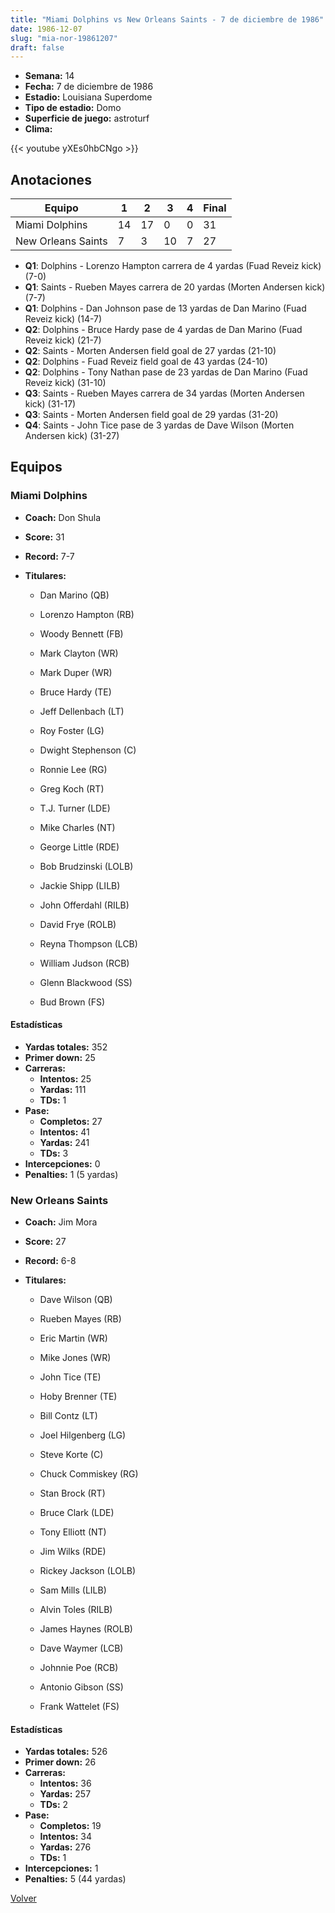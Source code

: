 ```yaml
---
title: "Miami Dolphins vs New Orleans Saints - 7 de diciembre de 1986"
date: 1986-12-07
slug: "mia-nor-19861207"
draft: false
---
```


- **Semana:** 14
- **Fecha:** 7 de diciembre de 1986
- **Estadio:** Louisiana Superdome
- **Tipo de estadio:** Domo
- **Superficie de juego:** astroturf
- **Clima:** 


{{< youtube yXEs0hbCNgo >}}


## Anotaciones
| Equipo | 1 | 2 | 3 | 4 | Final |
|--------|---|---|---|---|-------|
| Miami Dolphins  | 14 | 17 | 0 | 0  | 31 |
| New Orleans Saints  | 7 | 3 | 10 | 7  | 27 |
- **Q1**: Dolphins - Lorenzo Hampton carrera de 4 yardas (Fuad Reveiz kick) (7-0)
- **Q1**: Saints - Rueben Mayes carrera de 20 yardas (Morten Andersen kick) (7-7)
- **Q1**: Dolphins - Dan Johnson pase de 13 yardas de Dan Marino (Fuad Reveiz kick) (14-7)
- **Q2**: Dolphins - Bruce Hardy pase de 4 yardas de Dan Marino (Fuad Reveiz kick) (21-7)
- **Q2**: Saints - Morten Andersen field goal de 27 yardas (21-10)
- **Q2**: Dolphins - Fuad Reveiz field goal de 43 yardas (24-10)
- **Q2**: Dolphins - Tony Nathan pase de 23 yardas de Dan Marino (Fuad Reveiz kick) (31-10)
- **Q3**: Saints - Rueben Mayes carrera de 34 yardas (Morten Andersen kick) (31-17)
- **Q3**: Saints - Morten Andersen field goal de 29 yardas (31-20)
- **Q4**: Saints - John Tice pase de 3 yardas de Dave Wilson (Morten Andersen kick) (31-27)


## Equipos


### Miami Dolphins
* **Coach:** Don Shula
* **Score:** 31
* **Record:** 7-7
* **Titulares:** 

  * Dan Marino (QB) 

  * Lorenzo Hampton (RB) 

  * Woody Bennett (FB) 

  * Mark Clayton (WR) 

  * Mark Duper (WR) 

  * Bruce Hardy (TE) 

  * Jeff Dellenbach (LT) 

  * Roy Foster (LG) 

  * Dwight Stephenson (C) 

  * Ronnie Lee (RG) 

  * Greg Koch (RT) 

  * T.J. Turner (LDE) 

  * Mike Charles (NT) 

  * George Little (RDE) 

  * Bob Brudzinski (LOLB) 

  * Jackie Shipp (LILB) 

  * John Offerdahl (RILB) 

  * David Frye (ROLB) 

  * Reyna Thompson (LCB) 

  * William Judson (RCB) 

  * Glenn Blackwood (SS) 

  * Bud Brown (FS) 

#### Estadísticas
* **Yardas totales:** 352
* **Primer down:** 25
* **Carreras:**
  * **Intentos:** 25
  * **Yardas:** 111
  * **TDs:** 1
* **Pase:**
  * **Completos:** 27
  * **Intentos:** 41
  * **Yardas:** 241
  * **TDs:** 3
* **Intercepciones:** 0
* **Penalties:** 1 (5 yardas)

### New Orleans Saints
* **Coach:** Jim Mora
* **Score:** 27
* **Record:** 6-8
* **Titulares:** 

  * Dave Wilson (QB) 

  * Rueben Mayes (RB) 

  * Eric Martin (WR) 

  * Mike Jones (WR) 

  * John Tice (TE) 

  * Hoby Brenner (TE) 

  * Bill Contz (LT) 

  * Joel Hilgenberg (LG) 

  * Steve Korte (C) 

  * Chuck Commiskey (RG) 

  * Stan Brock (RT) 

  * Bruce Clark (LDE) 

  * Tony Elliott (NT) 

  * Jim Wilks (RDE) 

  * Rickey Jackson (LOLB) 

  * Sam Mills (LILB) 

  * Alvin Toles (RILB) 

  * James Haynes (ROLB) 

  * Dave Waymer (LCB) 

  * Johnnie Poe (RCB) 

  * Antonio Gibson (SS) 

  * Frank Wattelet (FS) 

#### Estadísticas
* **Yardas totales:** 526
* **Primer down:** 26
* **Carreras:**
  * **Intentos:** 36
  * **Yardas:** 257
  * **TDs:** 2
* **Pase:**
  * **Completos:** 19
  * **Intentos:** 34
  * **Yardas:** 276
  * **TDs:** 1
* **Intercepciones:** 1
* **Penalties:** 5 (44 yardas)


[Volver](/historia/1986)
